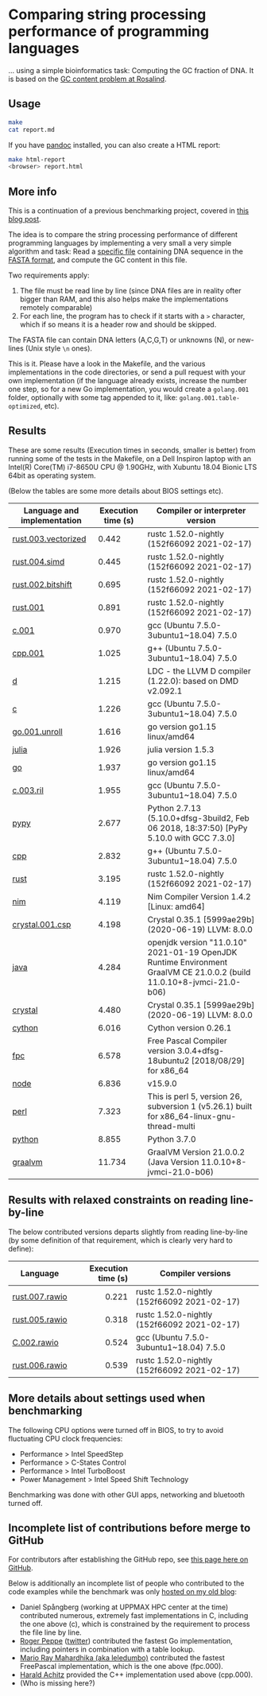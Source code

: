 # Comparing string processing performance of programming languages

... using a simple bioinformatics task: Computing the GC fraction of DNA. It is based on the [GC content problem at Rosalind](http://rosalind.info/problems/gc/).

## Usage

```bash
make
cat report.md
```

If you have [pandoc](http://pandoc.org/) installed, you can also create a HTML report:

```bash
make html-report
<browser> report.html
```

## More info

This is a continuation of a previous benchmarking project, covered in [this blog post](http://saml.rilspace.com/moar-languagez-gc-content-in-python-d-fpc-c-and-c).

The idea is to compare the string processing performance of different programming languages
by implementing a very small a very simple algorithm and task: Read a [specific file](http://ftp.ensembl.org/pub/release-67/fasta/homo_sapiens/dna/Homo_sapiens.GRCh37.67.dna_rm.chromosome.Y.fa.gz)
containing DNA sequence in the [FASTA format](https://en.wikipedia.org/wiki/FASTA_format),
and compute the GC content in this file.

Two requirements apply:

1. The file must be read line by line (since DNA files are in reality ofter
   bigger than RAM, and this also helps make the implementations remotely
   comparable)
2. For each line, the program has to check if it starts with a `>` character,
   which if so means it is a header row and should be skipped.

The FASTA file can contain DNA letters (A,C,G,T) or unknowns (N), or new-lines
(Unix style `\n` ones).

This is it. Please have a look in the Makefile, and the various implementations
in the code directories, or send a pull request with your own implementation
(if the language already exists, increase the number one step, so for a new Go
implementation, you would create a `golang.001` folder, optionally with some
tag appended to it, like: `golang.001.table-optimized`, etc).

## Results<a name="current-results">

These are some results (Execution times in seconds, smaller is better) from
running some of the tests in the Makefile, on a Dell Inspiron laptop with an
Intel(R) Core(TM) i7-8650U CPU @ 1.90GHz, with Xubuntu 18.04 Bionic LTS 64bit
as operating system.

(Below the tables are some more details about BIOS settings etc).

| Language and implementation                            | Execution time (s) | Compiler or interpreter version                                                                                       |
|--------------------------------------------------------|--------------------|-----------------------------------------------------------------------------------------------------------------------|
| [rust.003.vectorized](rust.003.vectorized/src/main.rs) | 0.442              | rustc 1.52.0-nightly (152f66092 2021-02-17)                                                                           |
| [rust.004.simd](rust.004.simd/src/main.rs)             | 0.445              | rustc 1.52.0-nightly (152f66092 2021-02-17)                                                                           |
| [rust.002.bitshift](rust.002.bitshift/src/main.rs)     | 0.695              | rustc 1.52.0-nightly (152f66092 2021-02-17)                                                                           |
| [rust.001](rust.001/src/main.rs)                       | 0.891              | rustc 1.52.0-nightly (152f66092 2021-02-17)                                                                           |
| [c.001](c.001/gc.c)                                    | 0.970              | gcc (Ubuntu 7.5.0-3ubuntu1~18.04) 7.5.0                                                                               |
| [cpp.001](cpp.001/gc.)                                 | 1.025              | g++ (Ubuntu 7.5.0-3ubuntu1~18.04) 7.5.0                                                                               |
| [d](d/gc.d)                                            | 1.215              | LDC - the LLVM D compiler (1.22.0): based on DMD v2.092.1                                                             |
| [c](c/gc.c)                                            | 1.226              | gcc (Ubuntu 7.5.0-3ubuntu1~18.04) 7.5.0                                                                               |
| [go.001.unroll](go.001.unroll/gc.go)                   | 1.616              | go version go1.15 linux/amd64                                                                                         |
| [julia](julia/gc.jl)                                   | 1.926              | julia version 1.5.3                                                                                                   |
| [go](go/gc.go)                                         | 1.937              | go version go1.15 linux/amd64                                                                                         |
| [c.003.ril](c.003.ril/gc.c)                            | 1.955              | gcc (Ubuntu 7.5.0-3ubuntu1~18.04) 7.5.0                                                                               |
| [pypy](pypy/gc.py)                                     | 2.677              | Python 2.7.13 (5.10.0+dfsg-3build2, Feb 06 2018, 18:37:50) [PyPy 5.10.0 with GCC 7.3.0]                               |
| [cpp](cpp/gc.cpp)                                      | 2.832              | g++ (Ubuntu 7.5.0-3ubuntu1~18.04) 7.5.0                                                                               |
| [rust](rust/src/main.rs)                               | 3.195              | rustc 1.52.0-nightly (152f66092 2021-02-17)                                                                           |
| [nim](nim/gc.nim)                                      | 4.119              | Nim Compiler Version 1.4.2 [Linux: amd64]                                                                             |
| [crystal.001.csp](crystal.001.csp/gc.cr)               | 4.198              | Crystal 0.35.1 [5999ae29b] (2020-06-19)  LLVM: 8.0.0                                                                  |
| [java](java/gc.java)                                   | 4.284              | openjdk version "11.0.10" 2021-01-19 OpenJDK Runtime Environment GraalVM CE 21.0.0.2 (build 11.0.10+8-jvmci-21.0-b06) |
| [crystal](crystal/gc.cr)                               | 4.480              | Crystal 0.35.1 [5999ae29b] (2020-06-19)  LLVM: 8.0.0                                                                  |
| [cython](cython/gc.pyx)                                | 6.016              | Cython version 0.26.1                                                                                                 |
| [fpc](fpc/gc.pas)                                      | 6.578              | Free Pascal Compiler version 3.0.4+dfsg-18ubuntu2 [2018/08/29] for x86_64                                             |
| [node](node/gc.js)                                     | 6.836              | v15.9.0                                                                                                               |
| [perl](perl/gc.pl)                                     | 7.323              | This is perl 5, version 26, subversion 1 (v5.26.1) built for x86_64-linux-gnu-thread-multi                            |
| [python](python/gc.py)                                 | 8.855              | Python 3.7.0                                                                                                          |
| [graalvm](graalvm/gc.java)                             | 11.734             | GraalVM Version 21.0.0.2 (Java Version 11.0.10+8-jvmci-21.0-b06)                                                      |

## Results with relaxed constraints on reading line-by-line

The below contributed versions departs slightly from reading line-by-line (by
some definition of that requirement, which is clearly very hard to define):

| Language                         | Execution time (s) | Compiler versions                           |
|----------------------------------|-------------------:|---------------------------------------------|
| [rust.007.rawio](rust.007.rawio) |              0.221 | rustc 1.52.0-nightly (152f66092 2021-02-17) |
| [rust.005.rawio](rust.005.rawio) |              0.318 | rustc 1.52.0-nightly (152f66092 2021-02-17) |
| [C.002.rawio](c.002.rawio/gc.c)  |              0.524 | gcc (Ubuntu 7.5.0-3ubuntu1~18.04) 7.5.0     |
| [rust.006.rawio](rust.006.rawio) |              0.539 | rustc 1.52.0-nightly (152f66092 2021-02-17) |

## More details about settings used when benchmarking

The following CPU options were turned off in BIOS, to try to avoid fluctuating
CPU clock frequencies:

- Performance > Intel SpeedStep
- Performance > C-States Control
- Performance > Intel TurboBoost
- Power Management > Intel Speed Shift Technology

Benchmarking was done with other GUI apps, networking and bluetooth turned off.

## Incomplete list of contributions before merge to GitHub

For contributors after establishing the GitHub repo, see [this page here on GitHub](https://github.com/samuell/gccontent-benchmark/graphs/contributors).

Below is additionally an incomplete list of people who contributed to the code
examples while the benchmark was only [hosted on my old blog](https://github.com/samuell/gccontent-benchmark/graphs/contributors):

- Daniel Spångberg (working at UPPMAX HPC center at the time) contributed
  numerous, extremely fast implementations in C, including the one above (c),
  which is constrained by the requirement to process the file line by line.
- [Roger Peppe](https://github.com/rogpeppe)
  ([twitter](https://twitter.com/rogpeppe)) contributed the fastest Go
  implementation, including pointers in combination with a table lookup.
- [Mario Ray Mahardhika (aka leledumbo)](https://github.com/leledumbo)
  contributed the fastest FreePascal implementation, which is the one above
  (fpc.000).
- [Harald Achitz](https://www.linkedin.com/in/harald-achitz-860657139/)
  provided the C++ implementation used above (cpp.000).
- (Who is missing here?)
